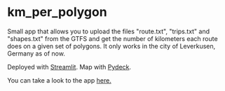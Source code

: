 # km_per_polygon
Small app that allows you to upload the files "route.txt", "trips.txt" and "shapes.txt" from the GTFS and get the number of kilometers each route does on a given set of polygons.
It only works in the city of Leverkusen, Germany as of now.

Deployed with [Streamlit](https://streamlit.io/). Map with [Pydeck](https://pydeck.gl/). 

You can take a look to the app [here.](https://km-polygon.streamlit.app/) 

